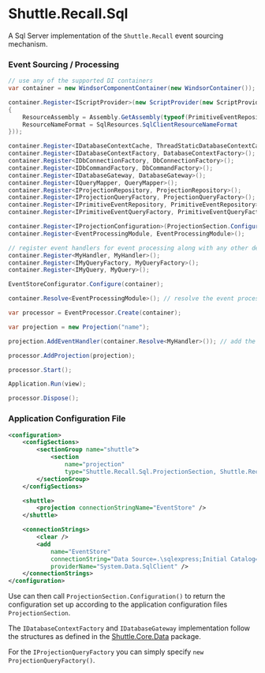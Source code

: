 # Shuttle.Recall.Sql

A Sql Server implementation of the `Shuttle.Recall` event sourcing mechanism.

### Event Sourcing / Processing

~~~ c#
// use any of the supported DI containers
var container = new WindsorComponentContainer(new WindsorContainer());

container.Register<IScriptProvider>(new ScriptProvider(new ScriptProviderConfiguration
{
	ResourceAssembly = Assembly.GetAssembly(typeof(PrimitiveEventRepository)),
	ResourceNameFormat = SqlResources.SqlClientResourceNameFormat
}));

container.Register<IDatabaseContextCache, ThreadStaticDatabaseContextCache>();
container.Register<IDatabaseContextFactory, DatabaseContextFactory>();
container.Register<IDbConnectionFactory, DbConnectionFactory>();
container.Register<IDbCommandFactory, DbCommandFactory>();
container.Register<IDatabaseGateway, DatabaseGateway>();
container.Register<IQueryMapper, QueryMapper>();
container.Register<IProjectionRepository, ProjectionRepository>();
container.Register<IProjectionQueryFactory, ProjectionQueryFactory>();
container.Register<IPrimitiveEventRepository, PrimitiveEventRepository>();
container.Register<IPrimitiveEventQueryFactory, PrimitiveEventQueryFactory>();

container.Register<IProjectionConfiguration>(ProjectionSection.Configuration());
container.Register<EventProcessingModule, EventProcessingModule>();

// register event handlers for event processing along with any other dependencies
container.Register<MyHandler, MyHandler>();
container.Register<IMyQueryFactory, MyQueryFactory>();
container.Register<IMyQuery, MyQuery>();

EventStoreConfigurator.Configure(container);

container.Resolve<EventProcessingModule>(); // resolve the event processing module to create an instance

var processor = EventProcessor.Create(container);

var projection = new Projection("name");

projection.AddEventHandler(container.Resolve<MyHandler>()); // add the handlers

processor.AddProjection(projection);

processor.Start();

Application.Run(view);

processor.Dispose();
~~~

### Application Configuration File

~~~ xml
<configuration>
	<configSections>
		<sectionGroup name="shuttle">
			<section 
				name="projection" 
				type="Shuttle.Recall.Sql.ProjectionSection, Shuttle.Recall.Sql" />
		</sectionGroup>
	</configSections>

	<shuttle>
		<projection connectionStringName="EventStore" />
	</shuttle>

	<connectionStrings>
		<clear />
		<add 
			name="EventStore" 
			connectionString="Data Source=.\sqlexpress;Initial Catalog=shuttle;Integrated Security=SSPI;" 
			providerName="System.Data.SqlClient" />
	</connectionStrings>
</configuration>
~~~

Use can then call `ProjectionSection.Configuration()` to return the configuration set up according to the application configuration files `ProjectionSection`.

The `IDatabaseContextFactory` and `IDatabaseGateway` implementation follow the structures as defined in the [Shuttle.Core.Data](http://shuttle.github.io/shuttle-core/overview-data/) package.

For the `IProjectionQueryFactory` you can simply specify `new ProjectionQueryFactory()`.
